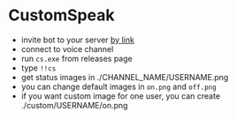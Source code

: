 # CustomSpeak

* invite bot to your server [by link](https://discordapp.com/oauth2/authorize?client_id=319211356094070784&scope=bot)
* connect to voice channel
* run `cs.exe` from releases page
* type `!!cs`
* get status images in ./CHANNEL_NAME/USERNAME.png
* you can change default images in `on.png` and `off.png`
* if you want custom image for one user, you can create ./custom/USERNAME/on.png

